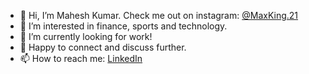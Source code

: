 - 👋 Hi, I’m Mahesh Kumar. Check me out on instagram: [@MaxKing.21][2]
- 👀 I’m interested in finance, sports and technology. 
- 🌱 I’m currently looking for work!
- 💞️ Happy to connect and discuss further.
- 📫 How to reach me: [LinkedIn][1]




[1]: https://www.linkedin.com/in/themaheshkumar/ "LinkedIn"
[2]: https://www.instagram.com/maxking.21/ "@MaxKing.21"
<!---
maheshsk78/maheshsk78 is a ✨ special ✨ repository because its `README.md` (this file) appears on your GitHub profile.
You can click the Preview link to take a look at your changes.
--->
